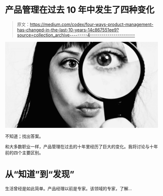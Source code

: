 # 产品管理在过去 10 年中发生了四种变化

> 原文：<https://medium.com/codex/four-ways-product-management-has-changed-in-the-last-10-years-14c867551ee9?source=collection_archive---------4----------------------->

![](img/bd0da041d6a7a2e10a86fd454d479f9b.png)

不知道；找出答案。

和大多数职业一样，产品管理在过去的十年里经历了巨大的变化。我将讨论与十年前的四个主要区别。

# 从“知道”到“发现”

生活曾经是如此简单。产品经理以前是专家。该领域的专家，了解…